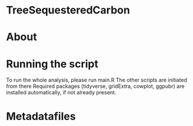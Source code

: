 # TreeSequesteredCarbon

# About

# Running the script
To run the whole analysis, please run main.R
The other scripts are initiated from there
Required packages (tidyverse, gridExtra, cowplot, ggpubr) are installed automatically, if not already present.

# Metadatafiles

